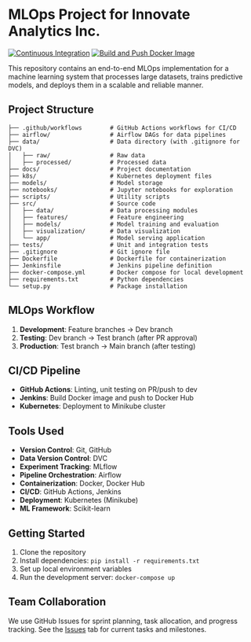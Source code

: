 # MLOps Project for Innovate Analytics Inc.

[![Continuous Integration](https://github.com/MuhammadHaziq1337/MLOps-Project/actions/workflows/ci.yml/badge.svg)](https://github.com/MuhammadHaziq1337/MLOps-Project/actions/workflows/ci.yml)
[![Build and Push Docker Image](https://github.com/MuhammadHaziq1337/MLOps-Project/actions/workflows/docker.yml/badge.svg)](https://github.com/MuhammadHaziq1337/MLOps-Project/actions/workflows/docker.yml)

This repository contains an end-to-end MLOps implementation for a machine learning system that processes large datasets, trains predictive models, and deploys them in a scalable and reliable manner.

## Project Structure

```
├── .github/workflows        # GitHub Actions workflows for CI/CD
├── airflow/                 # Airflow DAGs for data pipelines
├── data/                    # Data directory (with .gitignore for DVC)
│   ├── raw/                 # Raw data
│   ├── processed/           # Processed data
├── docs/                    # Project documentation
├── k8s/                     # Kubernetes deployment files
├── models/                  # Model storage
├── notebooks/               # Jupyter notebooks for exploration
├── scripts/                 # Utility scripts
├── src/                     # Source code
│   ├── data/                # Data processing modules
│   ├── features/            # Feature engineering
│   ├── models/              # Model training and evaluation
│   ├── visualization/       # Data visualization
│   └── app/                 # Model serving application
├── tests/                   # Unit and integration tests
├── .gitignore               # Git ignore file
├── Dockerfile               # Dockerfile for containerization
├── Jenkinsfile              # Jenkins pipeline definition
├── docker-compose.yml       # Docker compose for local development
├── requirements.txt         # Python dependencies
└── setup.py                 # Package installation
```

## MLOps Workflow

1. **Development**: Feature branches -> Dev branch
2. **Testing**: Dev branch -> Test branch (after PR approval)
3. **Production**: Test branch -> Main branch (after testing)

## CI/CD Pipeline

- **GitHub Actions**: Linting, unit testing on PR/push to dev
- **Jenkins**: Build Docker image and push to Docker Hub
- **Kubernetes**: Deployment to Minikube cluster

## Tools Used

- **Version Control**: Git, GitHub
- **Data Version Control**: DVC
- **Experiment Tracking**: MLflow
- **Pipeline Orchestration**: Airflow
- **Containerization**: Docker, Docker Hub
- **CI/CD**: GitHub Actions, Jenkins
- **Deployment**: Kubernetes (Minikube)
- **ML Framework**: Scikit-learn

## Getting Started

1. Clone the repository
2. Install dependencies: `pip install -r requirements.txt`
3. Set up local environment variables
4. Run the development server: `docker-compose up`

## Team Collaboration

We use GitHub Issues for sprint planning, task allocation, and progress tracking. See the [Issues](../../issues) tab for current tasks and milestones. 